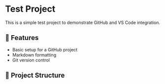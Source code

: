 # Test Project

This is a simple test project to demonstrate GitHub and VS Code integration.

## 🚀 Features

- Basic setup for a GitHub project
- Markdown formatting
- Git version control

## 📁 Project Structure

